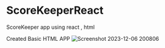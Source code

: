 # ScoreKeeperReact
ScoreKeeper app using react , html

Created Basic HTML APP
![Screenshot 2023-12-06 200806](https://github.com/Roohit12/ScoreKeeperReact/assets/114128324/fa17e4d8-b575-4faa-a9fc-87dceed62336)
